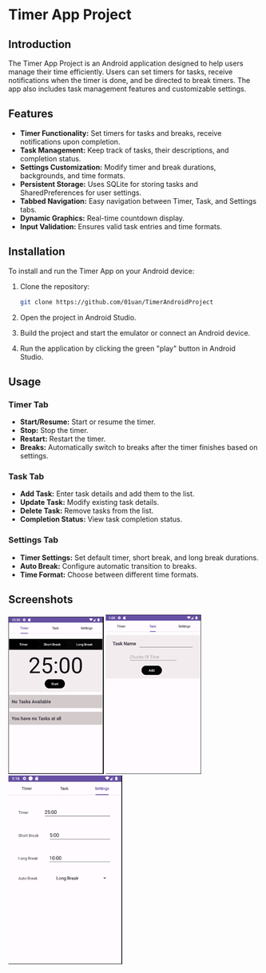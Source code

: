 # Timer App Project

## Introduction
The Timer App Project is an Android application designed to help users manage their time efficiently. Users can set timers for tasks, receive notifications when the timer is done, and be directed to break timers. The app also includes task management features and customizable settings.

## Features
- **Timer Functionality:** Set timers for tasks and breaks, receive notifications upon completion.
- **Task Management:** Keep track of tasks, their descriptions, and completion status.
- **Settings Customization:** Modify timer and break durations, backgrounds, and time formats.
- **Persistent Storage:** Uses SQLite for storing tasks and SharedPreferences for user settings.
- **Tabbed Navigation:** Easy navigation between Timer, Task, and Settings tabs.
- **Dynamic Graphics:** Real-time countdown display.
- **Input Validation:** Ensures valid task entries and time formats.

## Installation
To install and run the Timer App on your Android device:

1. Clone the repository:
    ```bash
    git clone https://github.com/01uan/TimerAndroidProject
    ```

2. Open the project in Android Studio.

3. Build the project and start the emulator or connect an Android device.

4. Run the application by clicking the green "play" button in Android Studio.

## Usage
### Timer Tab
- **Start/Resume:** Start or resume the timer.
- **Stop:** Stop the timer.
- **Restart:** Restart the timer.
- **Breaks:** Automatically switch to breaks after the timer finishes based on settings.

### Task Tab
- **Add Task:** Enter task details and add them to the list.
- **Update Task:** Modify existing task details.
- **Delete Task:** Remove tasks from the list.
- **Completion Status:** View task completion status.

### Settings Tab
- **Timer Settings:** Set default timer, short break, and long break durations.
- **Auto Break:** Configure automatic transition to breaks.
- **Time Format:** Choose between different time formats.


## Screenshots
![timerTab](/ss/timerTab.png?raw=true "Timer Tab")
![taskTab](/ss/taskTab.png?raw=true "Task Tab")
![settingTab](/ss/settingsTab.png?raw=true "Setting Tab")



